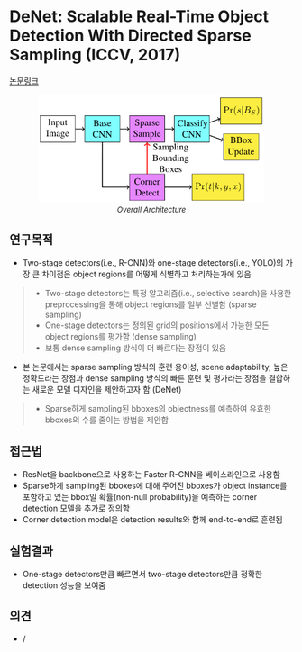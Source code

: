 # DeNet: Scalable Real-Time Object Detection With Directed Sparse Sampling (ICCV, 2017)

[논문링크](https://openaccess.thecvf.com/content_iccv_2017/html/Tychsen-Smith_DeNet_Scalable_Real-Time_ICCV_2017_paper.html)

<p align="center">
    <img width="400" alt='fig1' src="./img/02_31_01.png?raw=true"></br>
    <em><font size=2>Overall Architecture</font></em>
</p>

## 연구목적
- Two-stage detectors(i.e., R-CNN)와 one-stage detectors(i.e., YOLO)의 가장 큰 차이점은 object regions를 어떻게 식별하고 처리하는가에 있음
> - Two-stage detectors는 특정 알고리즘(i.e., selective search)을 사용한 preprocessing을 통해 object regions를 일부 선별함 (sparse sampling)
> - One-stage detectors는 정의된 grid의 positions에서 가능한 모든 object regions를 평가함 (dense sampling)
> - 보통 dense sampling 방식이 더 빠르다는 장점이 있음
- 본 논문에서는 sparse sampling 방식의 훈련 용이성, scene adaptability, 높은 정확도라는 장점과 dense sampling 방식의 빠른 훈련 및 평가라는 장점을 결합하는 새로운 모델 디자인을 제안하고자 함 (DeNet)
> - Sparse하게 sampling된 bboxes의 objectness를 예측하여 유효한 bboxes의 수를 줄이는 방법을 제안함

## 접근법
- ResNet을 backbone으로 사용하는 Faster R-CNN을 베이스라인으로 사용함
- Sparse하게 sampling된 bboxes에 대해 주어진 bboxes가 object instance를 포함하고 있는 bbox일 확률(non-null probability)을 예측하는 corner detection 모델을 추가로 정의함
- Corner detection model은 detection results와 함께 end-to-end로 훈련됨

## 실험결과
- One-stage detectors만큼 빠르면서 two-stage detectors만큼 정확한 detection 성능을 보여줌

## 의견
- / 